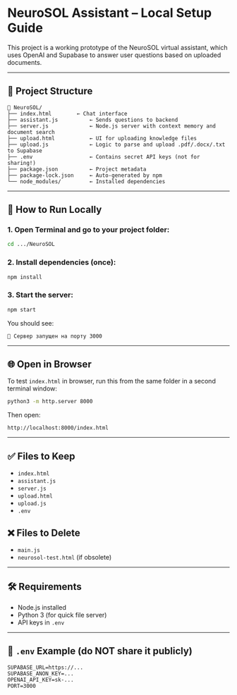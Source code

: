 # NeuroSOL Assistant – Local Setup Guide

This project is a working prototype of the NeuroSOL virtual assistant, which uses OpenAI and Supabase to answer user questions based on uploaded documents.

---

## 📁 Project Structure

```
📁 NeuroSOL/
├── index.html        ← Chat interface
├── assistant.js          ← Sends questions to backend
├── server.js             ← Node.js server with context memory and document search
├── upload.html           ← UI for uploading knowledge files
├── upload.js             ← Logic to parse and upload .pdf/.docx/.txt to Supabase
├── .env                  ← Contains secret API keys (not for sharing!)
├── package.json          ← Project metadata
├── package-lock.json     ← Auto-generated by npm
└── node_modules/         ← Installed dependencies
```

---

## 🚀 How to Run Locally

### 1. Open Terminal and go to your project folder:

```bash
cd .../NeuroSOL
```

### 2. Install dependencies (once):

```bash
npm install
```

### 3. Start the server:

```bash
npm start
```

You should see:

```
🚀 Сервер запущен на порту 3000
```

---

## 🌐 Open in Browser

To test `index.html` in browser, run this from the same folder in a second terminal window:

```bash
python3 -m http.server 8000
```

Then open:

```
http://localhost:8000/index.html
```

---

## ✅ Files to Keep

- `index.html`
- `assistant.js`
- `server.js`
- `upload.html`
- `upload.js`
- `.env`

## ❌ Files to Delete

- `main.js`
- `neurosol-test.html` (if obsolete)

---

## 🛠 Requirements

- Node.js installed
- Python 3 (for quick file server)
- API keys in `.env`

---

## 🔐 `.env` Example (do NOT share it publicly)

```
SUPABASE_URL=https://...
SUPABASE_ANON_KEY=...
OPENAI_API_KEY=sk-...
PORT=3000
```

